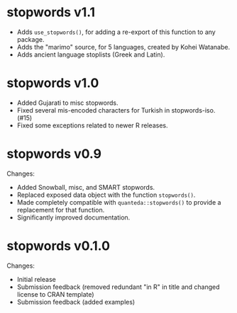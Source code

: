 stopwords v1.1
==============
* Adds `use_stopwords()`, for adding a re-export of this function to any package.
* Adds the "marimo" source, for 5 languages, created by Kohei Watanabe.
* Adds ancient language stoplists (Greek and Latin).


stopwords v1.0
==============
* Added Gujarati to misc stopwords.
* Fixed several mis-encoded characters for Turkish in stopwords-iso. (#15)
* Fixed some exceptions related to newer R releases.

stopwords v0.9
==============

Changes:
* Added Snowball, misc, and SMART stopwords.
* Replaced exposed data object with the function `stopwords()`.
* Made completely compatible with `quanteda::stopwords()` to provide a replacement for that function.
* Significantly improved documentation.


stopwords v0.1.0
==============

Changes:

* Initial release
* Submission feedback (removed redundant "in R" in title and changed license to CRAN template)
* Submission feedback (added examples)
